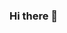 ### Hi there 👋

<!--
**LaRainaKeewahnooquyRAP/LaRainaKeewahnooquyRAP** is a ✨ _special_ ✨ repository because its `README.md` (this file) appears on your GitHub profile.

Here are some ideas to get you started:

- 🔭 I’m currently working on ...
- 🌱 I’m currently learning ...
- 👯 I’m looking to collaborate on ...
- 🤔 I’m looking for help with ...
- 💬 Ask me about ...
- 📫 How to reach me: ... Miguel Gonzalez 4087664398
- 😄 Pronouns: ...
- ⚡ Fun fact: ...
-->
